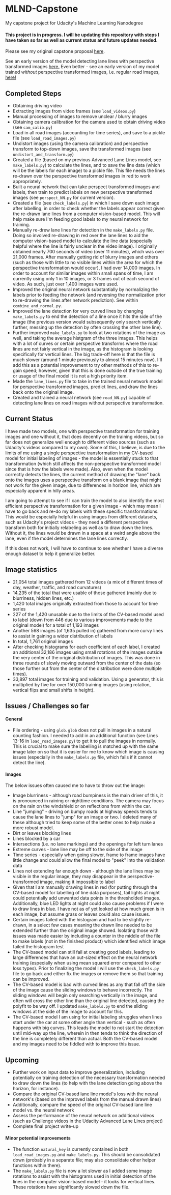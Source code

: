 # MLND-Capstone
My capstone project for Udacity's Machine Learning Nanodegree

#### This project is in progress. I will be updating this repository with steps I have taken so far as well as current status and future updates needed.

Please see my original capstone proposal [here](https://github.com/mvirgo/MLND-Capstone-Proposal).

See an early version of the model detecting lane lines with perspective transformed images [here.](https://youtu.be/ZZAgcSqAU0I)
Even better - see an early version of my model trained *without* perspective transformed images, i.e. regular road images, [here!](https://www.youtube.com/watch?v=Vq0vlKdyXnI)

## Completed Steps
* Obtaining driving video
* Extracting images from video frames (see `load_videos.py`)
* Manual processing of images to remove unclear / blurry images
* Obtaining camera calibration for the camera used to obtain driving video (see `cam_calib.py`)
* Load in all road images (accounting for time series), and save to a pickle file (see `load_road_images.py`)
* Undistort images (using the camera calibration) and perspective transform to top-down images, save the transformed images (see `undistort_and_transform.py`)
* Created a file (based on my previous Advanced Lane Lines model, see `make_labels.py`) to calculate the lines, and to save the line data (which will be the labels for each image) to a pickle file. This file needs the lines re-drawn over the perspective transformed images in red to work appropriately.
* Built a neural network that can take perspect transformed images and labels, then train to predict labels on new perspective transformed images (see `perspect_NN.py` for current version).
* Created a file (see `check_labels.py`) in which I save down each image after labelling, in order to check whether the labels appear correct given the re-drawn lane lines from a computer vision-based model. This will help make sure I'm feeding good labels to my neural network for training.
* Manually re-drew lane lines for detection in the `make_labels.py` file. Doing so involved re-drawing in red over the lane lines to aid the computer vision-based model to calculate the line data (especially helpful where the line is fairly unclear in the video image). I originally obtained nearly 700 seconds of video (over 11 minutes), which was over 21,000 frames. After manually getting rid of blurry images and others (such as those with little to no visible lines within the area for which the perspective transformation would occur), I had over 14,000 images. In order to account for similar images within small spans of time, I am currently using only 1 in 10 images, or 3 frames out of each second of video. As such, just over 1,400 images were used.
* Improved the original neural network substantially by normalizing the labels prior to feeding the network (and reversing the normalization prior to re-drawing the lines after network prediction). See within `combine_and_normal.py`.
* Improved the lane detection for very curved lines by changing `make_labels.py` to end the detection of a line once it hits the side of the image (the previous version would subsequently only search vertically further, messing up the detection by often crossing the other lane line).
* Further improved `make_labels.py` to look at two rotations of the image as well, and taking the average histgram of the three images. This helps with a lot of curves or certain perspective transforms where the road lines are not fairly vertical in the image, as the histogram is looking specifically for vertical lines. The big trade-off here is that the file is much slower (around 1 minute previously to almost 15 minutes now). I'll add this as a potential improvement to try other methods of this to re-gain speed; however, given that this is done outside of the true training or usage of the final model it is not a high priority item.
* Made the `lane_lines.py` file to take in the trained neural network model for perspective transformed images, predict lines, and draw the lines back onto the original image. 
* Created and trained a neural network (see `road_NN.py`) capable of detecting lane lines on road images without perspective transformation. 

## Current Status
I have made two models, one with perspective transformation for training images and one without it, that does decently on the training videos, but so far does not generalize well enough to different video sources (such as Udacity's videos compared to my own). Some of this, I believe, is due to the limits of me using a single perspective transformation in my CV-based model for initial labeling of images - the model is essentially stuck to that transformation (which still affects the non-perspective transformed model since that is how the labels were made). Also, even when the model correctly detects the lines, the current method of drawing the "lane" back onto the images uses a perspective transform on a blank image that might not work for the given image, due to differences in horizon line, which are especially apparent in hilly areas. 

I am going to attempt to see if I can train the model to also identify the most efficient perspective transformation for a given image - which may mean I have to go back and re-do my labels with these specific transformations. This would be especially helpful in using images from different datasets, such as Udacity's project videos - they need a different perspective transform both for initially relabeling as well as to draw down the lines. Without it, the lines would be drawn in a space at a weird angle above the lane, even if the model determines the lane lines correctly.

If this does not work, I will have to continue to see whether I have a diverse enough dataset to help it generalize better.

## Image statistics
* 21,054 total images gathered from 12 videos (a mix of different times of day, weather, traffic, and road curvatures)
* 14,235 of the total that were usable of those gathered (mainly due to blurriness, hidden lines, etc.)
* 1,420 total images originally extracted from those to account for time series
* 227 of the 1,420 unusable due to the limits of the CV-based model used to label (down from 446 due to various improvements made to the original model) for a total of 1,193 images
* Another 568 images (of 1,635 pulled in) gathered from more curvy lines to assist in gaining a wider distribution of labels
* In total, 1,761 original images
* After checking histograms for each coefficient of each label, I created an additional 32,186 images using small rotations of the images outside the very center of the original distribution of images. This was done in three rounds of slowly moving outward from the center of the data (so those further out from the center of the distribution were done multiple times).
* 33,897 total images for training and validation. Using a generator, this is multiplied by five for over 150,000 training images (using rotation, vertical flips and small shifts in height).

## Issues / Challenges so far
#### General
* File ordering - using `glob.glob` does not pull in images in a natural counting fashion. I needed to add in an additional function (see Lines 13-16 in `load_road_images.py`) to get it to pull the images in normally. This is crucial to make sure the labelling is matched up with the same image later on so that it is easier for me to know which image is causing issues (especially in the `make_labels.py` file, which fails if it cannot detect the line).

#### Images
The below issues often caused me to have to throw out the image:
* Image blurriness - although road bumpiness is the main driver of this, it is pronounced in raining or nighttime conditions. The camera may focus on the rain on the windshield or on reflections from within the car.
* Line "jumping" - driving on bumpy roads at highway speeds tends to cause the lane lines to "jump" for an image or two. I deleted many of these although tried to keep some of the better ones to help make a more robust model.
* Dirt or leaves blocking lines
* Lines blocked by a car
* Intersections (i.e. no lane markings) and the openings for left turn lanes
* Extreme curves - lane line may be off to the side of the image
* Time series - especially when going slower, frame to frame images have little change and could allow the final model to "peek" into the validation data
* Lines not extending far enough down - although the lane lines may be visible in the regular image, they may disappear in the perspective-transformed image, making it impossible to label
* Given that I am manually drawing lines in red (for putting through the CV-based model for labelling of line data purposes), tail lights at night could potentially add unwanted data points in the thresholded images. Additionally, blue LED lights at night could also cause problems if I were to draw lines in blue. I have not as of yet looked at how much green is in each image, but assume grass or leaves could also cause issues.
* Certain images failed with the histogram and had to be slightly re-drawn, in a select few cases meaning the drawn line needed to be extended further than the original image showed. Isolating those with issues was made easier by including a counter in the middle of the file to make labels (not in the finished product) which identified which image failed the histogram test
* The CV-based model can still fail at creating good labels, leading to large differences that have an out-sized effect on the neural network training (especially when using mean squared error compared to other loss types). Prior to finalizing the model I will use the `check_labels.py` file to go back and either fix the images or remove them so that training can be improved.
* The CV-based model is bad with curved lines as any that fall off the side of the image cause the sliding windows to behave incorrectly. The sliding windows will begin only searching vertically in the image, and often will cross the other line than the original line detected, causing the polyfit to be way off. I updated `make_labels.py` to end the sliding windows at the side of the image to account for this.
* The CV-based model I am using for initial labeling struggles when lines start under the car at some other angle than vertical - such as often happens with big curves. This leads the model to not start the detection until mid-way up the line, wherein in then tends to think the direction of the line is completely different than actual. Both the CV-based model and my images need to be fiddled with to improve this issue.

## Upcoming
* Further work on input data to improve generalization, including potentially on training detection of the necessary transformation needed to draw down the lines (to help with the lane detection going above the horizon, for instance).
* Compare the original CV-based lane line model's loss with the neural network's (based on the improved labels from the manual drawn lines)
* Additionally, compare the speed of the original CV-based lane line model vs. the neural network
* Assess the performance of the neural network on additional videos (such as Challenge videos in the Udacity Advanced Lane Lines project)
* Complete final project write-up

#### Minor potential improvements
* The function `natural_key` is currently contained in both `load_road_images.py` and `make_labels.py`. This should be consolidated down (probably in a separate file; may also consolidate other helper functions within there).
* The `make_labels.py` file is now a lot slower as I added some image rotations to assist with the histograms used in initial detection of the lines in the computer vision-based model - it looks for vertical lines. These rotations have significantly slowed down the file.
